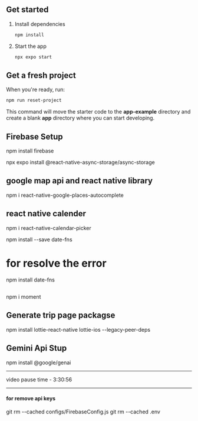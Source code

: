 ## Get started

1. Install dependencies

   ```bash
   npm install
   ```

2. Start the app

   ```bash
   npx expo start
   ```


## Get a fresh project

When you're ready, run:

```bash
npm run reset-project
```

This command will move the starter code to the **app-example** directory and create a blank **app** directory where you can start developing.

## Firebase Setup

npm install firebase

npx expo install @react-native-async-storage/async-storage

## google map api and react native library

npm i react-native-google-places-autocomplete

## react native calender

npm i react-native-calendar-picker

npm install --save date-fns

   # for resolve the error 
npm install date-fns


##
npm i moment

## Generate trip page packagse
 npm install lottie-react-native lottie-ios --legacy-peer-deps

 ## Gemini Api Stup
npm install @google/genai



----------------------------------------------

video pause time - 3:30:56



--------------------------------------------------------------------------------------------------------

#### for remove api keys 
git rm --cached configs/FirebaseConfig.js
git rm --cached .env

